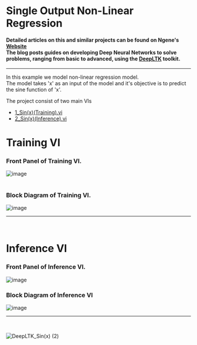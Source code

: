 # Single Output Non-Linear Regression 


#### Detailed articles on this and similar projects can be found on Ngene's [Website](https://www.ngene.co/blog) <br/> The blog posts guides on developing Deep Neural Networks to solve problems, ranging from basic to advanced, using the [DeepLTK](https://www.ngene.co/deep-learning-toolkit-for-labview) toolkit.

----

In this example we model non-linear regression model.
<br/>
The model takes 'x' as an input of the model and it's objective is to predict the sine function of 'x'.
<br/>

The project consist of two main VIs
- [1_Sin(x)(Training).vi](#training-vi)
- [2_Sin(x)(Inference).vi](#inference-vi)

# Training VI

### Front Panel of Training VI. <br/>

![image](https://github.com/ngenehub/deepltk_examples/assets/131282716/9d4a052c-833d-4ad5-b0e7-2f04a20659c4) <br/> <br/>

### Block Diagram of Training VI. <br/>

![image](https://github.com/ngenehub/deepltk_examples/assets/131282716/c01463a0-67f9-414a-936e-421d9d8d0c06)

----

<br/>

# Inference VI

### Front Panel of Inference VI. <br/>

![image](https://github.com/ngenehub/deepltk_examples/assets/131282716/6dfe4b14-779c-4a12-a67d-5b91fb440ecf)


### Block Diagram of Inference VI <br/>

![image](https://github.com/ngenehub/deepltk_examples/assets/131282716/fc42cfc8-96e1-4967-a0a3-2c955124918e)


----

<br/>

![DeepLTK_Sin(x) (2)](https://github.com/ngenehub/deepltk_examples/assets/131282716/b878dfc1-e805-4836-8803-d1c159cc5189)


